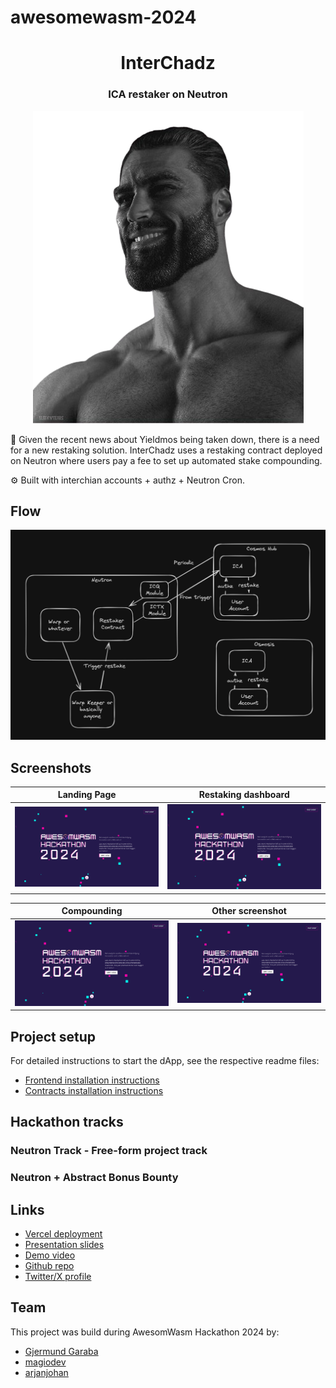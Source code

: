 # awesomewasm-2024

<div align="center">
  <h1 align="center">InterChadz</h1>
  <h3>ICA restaker on Neutron</h3>
  
![logo](logo.png)
</div>

💸 Given the recent news about Yieldmos being taken down, there is a need for a new restaking solution. InterChadz uses a restaking contract deployed on Neutron where users pay a fee to set up automated stake compounding.

⚙️ Built with interchian accounts + authz + Neutron Cron.

## Flow

![flow](flow.png)

## Screenshots

| Landing Page                               | Restaking dashboard                        |
| ------------------------------------------ | ------------------------------------------ |
| ![Screenshot](screenshots/placeholder.png) | ![Screenshot](screenshots/placeholder.png) |

| Compounding                                | Other screenshot                           |
| ------------------------------------------ | ------------------------------------------ |
| ![Screenshot](screenshots/placeholder.png) | ![Screenshot](screenshots/placeholder.png) |

## Project setup

For detailed instructions to start the dApp, see the respective readme files:

- [Frontend installation instructions](https://github.com/InterChadz/awesomewasm-2024/blob/main/frontend/README-Vue.md)
- [Contracts installation instructions](https://github.com/InterChadz/awesomewasm-2024/blob/main/cosmwasm/README.md)

## Hackathon tracks

### Neutron Track - Free-form project track

### Neutron + Abstract Bonus Bounty

## Links

- [Vercel deployment](https://wasm-theta.vercel.app/)
- [Presentation slides]()
- [Demo video]()
- [Github repo](https://github.com/InterChadz/awesomewasm-2024)
- [Twitter/X profile](https://x.com/TheInterChadz)

## Team

This project was build during AwesomWasm Hackathon 2024 by:

- [Gjermund Garaba](https://x.com/GjermundGaraba)
- [magiodev](https://x.com/magiodev)
- [arjanjohan](https://x.com/arjanjohan/)
